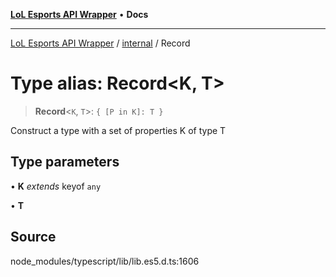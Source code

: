 [**LoL Esports API Wrapper**](../../README.md) • **Docs**

***

[LoL Esports API Wrapper](../../globals.md) / [internal](../README.md) / Record

# Type alias: Record\<K, T\>

> **Record**\<`K`, `T`\>: `{ [P in K]: T }`

Construct a type with a set of properties K of type T

## Type parameters

• **K** *extends* keyof `any`

• **T**

## Source

node\_modules/typescript/lib/lib.es5.d.ts:1606
